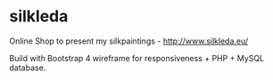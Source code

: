 # silkleda
Online Shop to present my silkpaintings - http://www.silkleda.eu/

Build with Bootstrap 4 wireframe for responsiveness + PHP + MySQL database.
